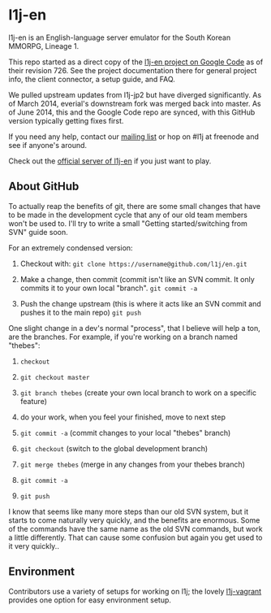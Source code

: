 l1j-en
======

l1j-en is an English-language server emulator for the South Korean MMORPG,
Lineage 1.

This repo started as a direct copy of the
[l1j-en project on Google Code](http://code.google.com/p/l1j-en) as of their
revision 726.  See the project documentation there for general project info,
the client connector, a setup guide, and FAQ.

We pulled upstream updates from l1j-jp2 but have diverged significantly. As of
March 2014, everial's downstream fork was merged back into master.  As of June
2014, this and the Google Code repo are synced, with this GitHub version
typically getting fixes first.

If you need any help, contact our
[mailing list](https://groups.google.com/forum/#!forum/l1j-en) or hop on #l1j
at freenode and see if anyone's around.

Check out the [official server of l1j-en](https://zelgo.net/linweb/default/index) if you just want to play.

About GitHub
------------

To actually reap the benefits of git, there are some small changes that have to
be made in the development cycle that any of our old team members won't be used
to. I'll try to write a small "Getting started/switching from SVN" guide soon.

For an extremely condensed version:

1. Checkout with: `git clone https://username@github.com/l1j/en.git`

2. Make a change, then commit (commit isn't like an SVN commit.  It only
commits it to your own local "branch".  `git commit -a`

3. Push the change upstream (this is where it acts like an SVN commit and
pushes it to the main repo)  `git push`

One slight change in a dev's normal "process", that I believe will help a ton,
are the branches.  For example, if you're working on a branch named "thebes":

1. `checkout`

2. `git checkout master`

3. `git branch thebes` (create your own local branch to work on a specific
   feature)

4. do your work, when you feel your finished, move to next step

5. `git commit -a` (commit changes to your local "thebes" branch)

6. `git checkout` (switch to the global development branch)

7. `git merge thebes` (merge in any changes from your thebes branch)

8. `git commit -a`

9. `git push`

I know that seems like many more steps than our old SVN system, but it starts
to come naturally very quickly, and the benefits are enormous.  Some of the
commands have the same name as the old SVN commands, but work a little
differently.  That can cause some confusion but again you get used to it very
quickly..


Environment
-----------
Contributors use a variety of setups for working on l1j; the lovely
[l1j-vagrant](https://github.com/phuedx/l1j-vagrant) provides one option for
easy environment setup.


